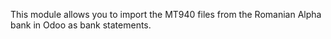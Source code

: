 This module allows you to import the MT940 files from the Romanian Alpha
bank in Odoo as bank statements.
